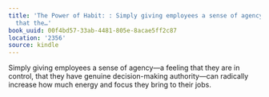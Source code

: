 ```yaml
---
title: 'The Power of Habit: : Simply giving employees a sense of agency—a feeling
  that the…'
book_uuid: 00f4bd57-33ab-4481-805e-8acae5ff2c87
location: '2356'
source: kindle
---
```


Simply giving employees a sense of agency—a feeling that they are in control, that they have genuine decision-making authority—can radically increase how much energy and focus they bring to their jobs.